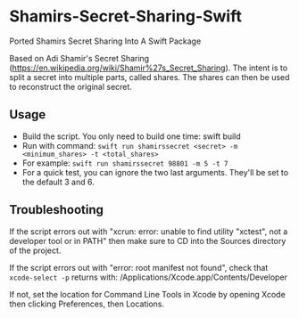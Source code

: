 # Shamirs-Secret-Sharing-Swift
Ported Shamirs Secret Sharing Into A Swift Package

Based on Adi Shamir's Secret Sharing (https://en.wikipedia.org/wiki/Shamir%27s_Secret_Sharing). The intent is to split a secret into multiple parts, called shares. The shares can then be used to reconstruct the original secret. 

## Usage
- Build the script. You only need to build one time: swift build
- Run with command: `swift run shamirssecret <secret> -m <minimum_shares> -t <total_shares>`
- For example: `swift run shamirssecret 98801 -m 5 -t 7`
- For a quick test, you can ignore the two last arguments. They'll be set to the default 3 and 6.
 
## Troubleshooting
If the script errors out with "xcrun: error: unable to find utility "xctest", not a developer tool or in PATH" then make sure to CD into the Sources directory of the project.
  
If the script errors out with "error: root manifest not found", check that `xcode-select -p` returns with:
/Applications/Xcode.app/Contents/Developer
  
If not, set the location for Command Line Tools in Xcode by opening Xcode then clicking Preferences, then Locations.
